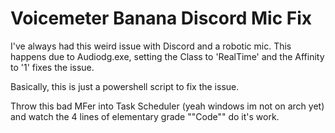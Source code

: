 # Voicemeter Banana Discord Mic Fix

I've always had this weird issue with Discord and a robotic mic. This happens due to Audiodg.exe, 
setting the Class to 'RealTime' and the Affinity to '1' fixes the issue. 

Basically, this is just a powershell script to fix the issue.

Throw this bad MFer into Task Scheduler (yeah windows im not on arch yet) and watch the 4 lines of elementary grade ""Code"" do it's work. 

